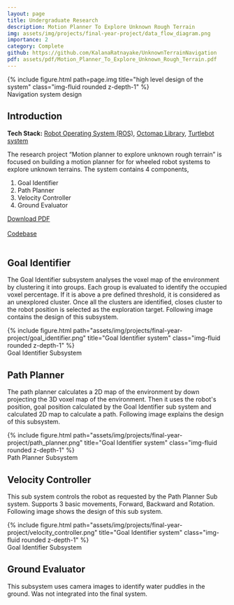 ```yaml
---
layout: page
title: Undergraduate Research
description: Motion Planner To Explore Unknown Rough Terrain
img: assets/img/projects/final-year-project/data_flow_diagram.png
importance: 2
category: Complete
github: https://github.com/KalanaRatnayake/UnknownTerrainNavigation
pdf: assets/pdf/Motion_Planner_To_Explore_Unknown_Rough_Terrain.pdf
---
```


<div class="row">
    <div class="col-sm mt-3 mt-md-0">
        {% include figure.html path=page.img title="high level design of the system" class="img-fluid rounded z-depth-1" %}
    </div>
</div>
<div class="caption">
    Navigation system design
</div>

<h2>Introduction</h2>

<b>Tech Stack:</b> [Robot Operating System (ROS)](https://www.ros.org/), [Octomap Library](https://octomap.github.io/), [Turtlebot system](https://www.turtlebot.com/)

The research project “Motion planner to explore unknown rough terrain” is focused on building a motion planner for for wheeled robot systems to explore unknown terrains. The system contains 4 components,

<ol>
  <li>Goal Identifier</li>
  <li>Path Planner</li>
  <li>Velocity Controller</li>
  <li>Ground Evaluator</li>
</ol>

<div class="row ml-1 mr-1 p-0">
    <div class="icon" data-toggle="tooltip" title="Thesis report">
        <a href="{{ page.pdf | relative_url }}"><i class="fas fa-file-pdf gh-icon"></i> Download PDF</a>
    </div>
    &ensp;
    <div class="icon" data-toggle="tooltip" title="Code Repository">
        <a href="{{ page.github }}"><i class="fab fa-github gh-icon"></i> Codebase</a>
    </div>
</div>

<br>

<h2>Goal Identifier</h2>

The Goal Identifier subsystem analyses the voxel map of the environment by clustering it into groups. Each group is evaluated to identify the occupied voxel percentage. If it is above a pre defined threshold, it is considered as an unexplored cluster. Once all the clusters are identified, closes cluster to the robot position is selected as the exploration target. Following image contains the design of this subsystem.

<div class="row">
    <div class="col-sm mt-3 mt-md-0">
        {% include figure.html path="assets/img/projects/final-year-project/goal_identifier.png" title="Goal Identifier system" class="img-fluid rounded z-depth-1" %}
    </div>
</div>
<div class="caption">
    Goal Identifier Subsystem
</div>

<h2>Path Planner</h2>

The path planner calculates a 2D map of the environment by down projecting the 3D voxel map of the environment. Then it uses the robot's position, goal position calculated by the Goal Identifier sub system and calculated 2D map to calculate a path. Following image explains the design of this subsystem.

<div class="row">
    <div class="col-sm mt-3 mt-md-0">
        {% include figure.html path="assets/img/projects/final-year-project/path_planner.png" title="Goal Identifier system" class="img-fluid rounded z-depth-1" %}
    </div>
</div>
<div class="caption">
    Path Planner Subsystem
</div>

<h2>Velocity Controller</h2>

This sub system controls the robot as requested by the Path Planner Sub system. Supports 3 basic movements, Forward, Backward and Rotation. Following image shows the design of this sub system.

<div class="row">
    <div class="col-sm mt-3 mt-md-0">
        {% include figure.html path="assets/img/projects/final-year-project/velocity_controller.png" title="Goal Identifier system" class="img-fluid rounded z-depth-1" %}
    </div>
</div>
<div class="caption">
    Goal Identifier Subsystem
</div>


<h2>Ground Evaluator</h2>

This subsystem uses camera images to identify water puddles in the ground. Was not integrated into the final system.
